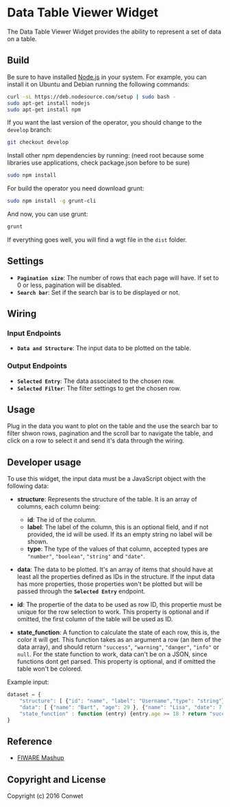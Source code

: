 Data Table Viewer Widget
======================

The Data Table Viewer Widget provides the ability to represent a set of data on a table.

Build
-----

Be sure to have installed [Node.js](http://node.js) in your system. For example, you can install it on Ubuntu and Debian running the following commands:

```bash
curl -sL https://deb.nodesource.com/setup | sudo bash -
sudo apt-get install nodejs
sudo apt-get install npm
```

If you want the last version of the operator, you should change to the `develop` branch:

```bash
git checkout develop
```

Install other npm dependencies by running: (need root because some libraries use applications, check package.json before to be sure)

```bash
sudo npm install
```

For build the operator you need download grunt:

```bash
sudo npm install -g grunt-cli
```

And now, you can use grunt:

```bash
grunt
```

If everything goes well, you will find a wgt file in the `dist` folder.

## Settings

- **`Pagination size`**: The number of rows that each page will have. If set to 0 or less, pagination will be disabled.
- **`Search bar`**: Set if the search bar is to be displayed or not.

## Wiring

### Input Endpoints

- **`Data and Structure`**: The input data to be plotted on the table.

### Output Endpoints

- **`Selected Entry`**: The data associated to the chosen row.
- **`Selected Filter`**: The filter settings to get the chosen row.

## Usage

Plug in the data you want to plot on the table and the use the search bar to filter shwon rows, pagination and the scroll bar to navigate the table, and click on a row to select it and send it's data through the wiring.

## Developer usage

To use this widget, the input data must be a JavaScript object with the following data:

- **structure**: Represents the structure of the table. It is an array of columns, each column being:
    - **id**: The id of the column.
    - **label**: The label of the column, this is an optional field, and if not provided, the id will be used. If its an empty string no label will be shown.
    - **type**: The type of the values of that column, accepted types are `"number"`, `"boolean"`, `"string"` and `"date"`.

- **data**: The data to be plotted. It's an array of items that should have at least all the properties defined as IDs in the structure. If the input data has more properties, those properties won't be plotted but will be passed through the **`Selected Entry`** endpoint. 

- **id**: The propertie of the data to be used as row ID, this propertie must be unique for the row selection to work. This property is optional and if omitted, the first column of the table will be used as ID.

- **state_function**: A function to calculate the state of each row, this is, the color it will get. This function takes as an argument a row (an item of the data array), and should return `"success"`, `"warning"`, `"danger"`, `"info"` or `null`. For the state function to work, data can't be on a JSON, since functions dont get parsed. This property is optional, and if omitted the table won't be colored.

Example input:

```javascript
dataset = {
    "structure": [ {"id": "name", "label": "Username","type": "string"}, {"id": "age", "label": "Age","type": "number"} ],
    "data": [ {"name": "Bart", "age": 29 }, {"name": "Lisa", "date": 7 }],
    "state_function" : function (entry) {entry.age >= 18 ? return "success" : return "danger"}
}
```

## Reference

- [FIWARE Mashup](https://mashup.lab.fiware.org/)

## Copyright and License

Copyright (c) 2016 Conwet
